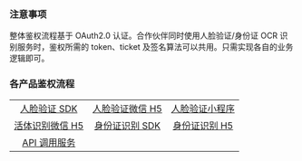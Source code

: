 ### 注意事项
整体鉴权流程基于 OAuth2.0 认证。合作伙伴同时使用人脸验证/身份证 OCR 识别服务时，鉴权所需的 token、ticket 及签名算法可以共用。只需实现各自的业务逻辑即可。

### 各产品鉴权流程


<table align="center">
<tbody align="center">

<tr>
<td><a href="">   人脸验证 SDK</a></td>
<td><a href="">   人脸验证微信 H5</a></td>
<td><a href="">   人脸验证小程序</a></td>
</tr>
<tr>
<td><a href="">   活体识别微信 H5</a></td>
<td><a href="">   身份证识别 SDK</a></td>
<td><a href="">   身份证识别 H5</a></td>
</tr>
<tr>
<td><a href="">   API 调用服务</a></td>
</tr>
</tbody>
</table>

<!---
以下为备用，内容将不会在文档内显示

[人脸验证 SDK]()

[人脸验证微信 H5]()

[人脸验证小程序]()

[活体识别微信 H5]()

[身份证识别 SDK]()

[身份证识别 H5]()

[API 调用服务]()
-->
